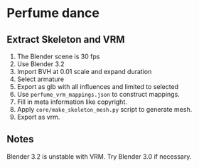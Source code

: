 # Perfume dance


## Extract Skeleton and VRM

1. The Blender scene is 30 fps
1. Use Blender 3.2
1. Import BVH at 0.01 scale and expand duration
1. Select armature
1. Export as glb with all influences and limited to selected
1. Use `perfume_vrm_mappings.json` to construct mappings.
1. Fill in meta information like copyright.
1. Apply `core/make_skeleton_mesh.py` script to generate mesh.
1. Export as vrm.

## Notes

Blender 3.2 is unstable with VRM. Try Blender 3.0 if necessary.
